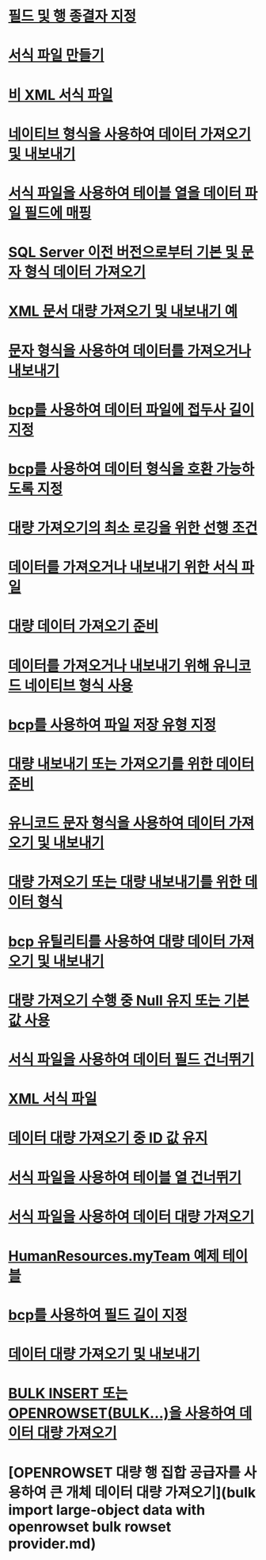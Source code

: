 # [필드 및 행 종결자 지정](specify-field-and-row-terminators-sql-server.md)
# [서식 파일 만들기](create-a-format-file-sql-server.md)
# [비 XML 서식 파일](non-xml-format-files-sql-server.md)
# [네이티브 형식을 사용하여 데이터 가져오기 및 내보내기](use-native-format-to-import-or-export-data-sql-server.md)
# [서식 파일을 사용하여 테이블 열을 데이터 파일 필드에 매핑](use-a-format-file-to-map-table-columns-to-data-file-fields-sql-server.md)
# [SQL Server 이전 버전으로부터 기본 및 문자 형식 데이터 가져오기](import-native-and-character-format-data-from-earlier-versions-of-sql-server.md)
# [XML 문서 대량 가져오기 및 내보내기 예](examples-of-bulk-import-and-export-of-xml-documents-sql-server.md)
# [문자 형식을 사용하여 데이터를 가져오거나 내보내기](use-character-format-to-import-or-export-data-sql-server.md)
# [bcp를 사용하여 데이터 파일에 접두사 길이 지정](specify-prefix-length-in-data-files-by-using-bcp-sql-server.md)
# [bcp를 사용하여 데이터 형식을 호환 가능하도록 지정](specify-data-formats-for-compatibility-when-using-bcp-sql-server.md)
# [대량 가져오기의 최소 로깅을 위한 선행 조건](prerequisites-for-minimal-logging-in-bulk-import.md)
# [데이터를 가져오거나 내보내기 위한 서식 파일](format-files-for-importing-or-exporting-data-sql-server.md)
# [대량 데이터 가져오기 준비](prepare-to-bulk-import-data-sql-server.md)
# [데이터를 가져오거나 내보내기 위해 유니코드 네이티브 형식 사용](use-unicode-native-format-to-import-or-export-data-sql-server.md)
# [bcp를 사용하여 파일 저장 유형 지정](specify-file-storage-type-by-using-bcp-sql-server.md)
# [대량 내보내기 또는 가져오기를 위한 데이터 준비](prepare-data-for-bulk-export-or-import-sql-server.md)
# [유니코드 문자 형식을 사용하여 데이터 가져오기 및 내보내기](use-unicode-character-format-to-import-or-export-data-sql-server.md)
# [대량 가져오기 또는 대량 내보내기를 위한 데이터 형식](data-formats-for-bulk-import-or-bulk-export-sql-server.md)
# [bcp 유틸리티를 사용하여 대량 데이터 가져오기 및 내보내기](import-and-export-bulk-data-by-using-the-bcp-utility-sql-server.md)
# [대량 가져오기 수행 중 Null 유지 또는 기본값 사용](keep-nulls-or-use-default-values-during-bulk-import-sql-server.md)
# [서식 파일을 사용하여 데이터 필드 건너뛰기](use-a-format-file-to-skip-a-data-field-sql-server.md)
# [XML 서식 파일](xml-format-files-sql-server.md)
# [데이터 대량 가져오기 중 ID 값 유지](keep-identity-values-when-bulk-importing-data-sql-server.md)
# [서식 파일을 사용하여 테이블 열 건너뛰기](use-a-format-file-to-skip-a-table-column-sql-server.md)
# [서식 파일을 사용하여 데이터 대량 가져오기](use-a-format-file-to-bulk-import-data-sql-server.md)
# [HumanResources.myTeam 예제 테이블](humanresources-myteam-sample-table-sql-server.md)
# [bcp를 사용하여 필드 길이 지정](specify-field-length-by-using-bcp-sql-server.md)
# [데이터 대량 가져오기 및 내보내기](bulk-import-and-export-of-data-sql-server.md)
# [BULK INSERT 또는 OPENROWSET(BULK...)을 사용하여 데이터 대량 가져오기](import-bulk-data-by-using-bulk-insert-or-openrowset-bulk-sql-server.md)
# [OPENROWSET 대량 행 집합 공급자를 사용하여 큰 개체 데이터 대량 가져오기](bulk import large-object data with openrowset bulk rowset provider.md)
